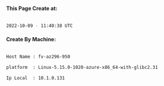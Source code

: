 
   
#### This Page Create at:

```bash

2022-10-09 - 11:40:38 UTC

```

#### Create By Machine:

```bash

Host Name : fv-az296-950

platform  : Linux-5.15.0-1020-azure-x86_64-with-glibc2.31

Ip Local  : 10.1.0.131

```

